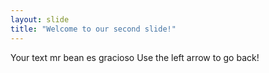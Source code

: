 ```yaml
---
layout: slide
title: "Welcome to our second slide!"
---
```

Your text mr bean es gracioso
Use the left arrow to go back!
